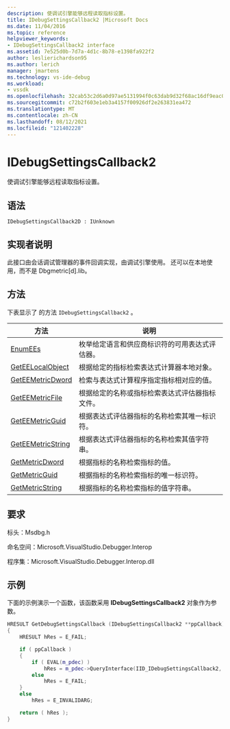 ```yaml
---
description: 使调试引擎能够远程读取指标设置。
title: IDebugSettingsCallback2 |Microsoft Docs
ms.date: 11/04/2016
ms.topic: reference
helpviewer_keywords:
- IDebugSettingsCallback2 interface
ms.assetid: 7e525d0b-7d7a-4d1c-8b78-e1398fa922f2
author: leslierichardson95
ms.author: lerich
manager: jmartens
ms.technology: vs-ide-debug
ms.workload:
- vssdk
ms.openlocfilehash: 32cab53c2d6a0d97ae5131994f0c63dab9d32f68ac16df9eac08cc5d1c39661e
ms.sourcegitcommit: c72b2f603e1eb3a4157f00926df2e263831ea472
ms.translationtype: MT
ms.contentlocale: zh-CN
ms.lasthandoff: 08/12/2021
ms.locfileid: "121402228"
---
```

# <a name="idebugsettingscallback2"></a>IDebugSettingsCallback2
使调试引擎能够远程读取指标设置。

## <a name="syntax"></a>语法

```
IDebugSettingsCallback2D : IUnknown
```

## <a name="notes-for-implementers"></a>实现者说明
此接口由会话调试管理器的事件回调实现，由调试引擎使用。 还可以在本地使用，而不是 Dbgmetric[d].lib。

## <a name="methods"></a>方法
下表显示了 的方法 `IDebugSettingsCallback2` 。

|方法|说明|
|------------|-----------------|
|[EnumEEs](../../../extensibility/debugger/reference/idebugsettingscallback2-enumees.md)|枚举给定语言和供应商标识符的可用表达式评估器。|
|[GetEELocalObject](../../../extensibility/debugger/reference/idebugsettingscallback2-geteelocalobject.md)|根据给定的指标检索表达式计算器本地对象。|
|[GetEEMetricDword](../../../extensibility/debugger/reference/idebugsettingscallback2-geteemetricdword.md)|检索与表达式计算程序指定指标相对应的值。|
|[GetEEMetricFile](../../../extensibility/debugger/reference/idebugsettingscallback2-geteemetricfile.md)|根据给定的名称或指标检索表达式评估器指标文件。|
|[GetEEMetricGuid](../../../extensibility/debugger/reference/idebugsettingscallback2-geteemetricguid.md)|根据表达式评估器指标的名称检索其唯一标识符。|
|[GetEEMetricString](../../../extensibility/debugger/reference/idebugsettingscallback2-geteemetricstring.md)|根据表达式评估器指标的名称检索其值字符串。|
|[GetMetricDword](../../../extensibility/debugger/reference/idebugsettingscallback2-getmetricdword.md)|根据指标的名称检索指标的值。|
|[GetMetricGuid](../../../extensibility/debugger/reference/idebugsettingscallback2-getmetricguid.md)|根据指标的名称检索指标的唯一标识符。|
|[GetMetricString](../../../extensibility/debugger/reference/idebugsettingscallback2-getmetricstring.md)|根据指标的名称检索指标的值字符串。|

## <a name="requirements"></a>要求
标头：Msdbg.h

命名空间：Microsoft.VisualStudio.Debugger.Interop

程序集：Microsoft.VisualStudio.Debugger.Interop.dll

## <a name="example"></a>示例
下面的示例演示一个函数，该函数采用 **IDebugSettingsCallback2** 对象作为参数。

```cpp
HRESULT GetDebugSettingsCallback (IDebugSettingsCallback2 **ppCallback)
{
    HRESULT hRes = E_FAIL;

    if ( ppCallback )
    {
        if ( EVAL(m_pdec) )
            hRes = m_pdec->QueryInterface(IID_IDebugSettingsCallback2, (void **)ppCallback);
        else
            hRes = E_FAIL;
    }
    else
        hRes = E_INVALIDARG;

    return ( hRes );
}
```

